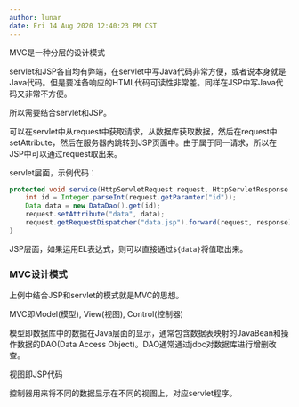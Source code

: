 ```yaml
---
author: lunar
date: Fri 14 Aug 2020 12:40:23 PM CST
---
```


MVC是一种分层的设计模式

servlet和JSP各自均有弊端，在servlet中写Java代码非常方便，或者说本身就是Java代码。但是要准备响应的HTML代码可读性非常差。同样在JSP中写Java代码又非常不方便。

所以需要结合servlet和JSP。

可以在servlet中从request中获取请求，从数据库获取数据，然后在request中setAttribute，然后在服务器内跳转到JSP页面中。由于属于同一请求，所以在JSP中可以通过request取出来。

servlet层面，示例代码：
```java
protected void service(HttpServletRequest request, HttpServletResponse reponse) throws ServletException, IOException{
    int id = Integer.parseInt(request.getParamter("id"));
    Data data = new DataDao().get(id);
    request.setAttribute("data", data);
    request.getRequestDispatcher("data.jsp").forward(request, response);
}
```

JSP层面，如果运用EL表达式，则可以直接通过`${data}`将值取出来。

### MVC设计模式

上例中结合JSP和servlet的模式就是MVC的思想。

MVC即Model(模型), View(视图), Control(控制器)

模型即数据库中的数据在Java层面的显示，通常包含数据表映射的JavaBean和操作数据的DAO(Data Access Object)。DAO通常通过jdbc对数据库进行增删改查。

视图即JSP代码

控制器用来将不同的数据显示在不同的视图上，对应servlet程序。
